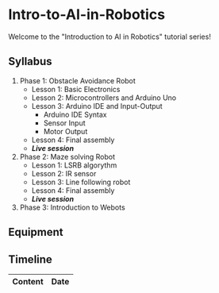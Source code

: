 # Intro-to-AI-in-Robotics

Welcome to the "Introduction to AI in Robotics" tutorial series!

## Syllabus

1. Phase 1: Obstacle Avoidance Robot
   - Lesson 1: Basic Electronics
   - Lesson 2: Microcontrollers and Arduino Uno
   - Lesson 3: Arduino IDE and Input-Output
     - Arduino IDE Syntax
     - Sensor Input
     - Motor Output
   - Lesson 4: Final assembly
   - ***Live session***
2. Phase 2: Maze solving Robot
   - Lesson 1: LSRB algorythm
   - Lesson 2: IR sensor
   - Lesson 3: Line following robot
   - Lesson 4: Final assembly
   - ***Live session***
3. Phase 3: Introduction to Webots

## Equipment

## Timeline

| Content | Date |
| --- | --- |
